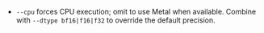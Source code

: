 - `--cpu` forces CPU execution; omit to use Metal when available. Combine with `--dtype bf16|f16|f32` to override the default precision.
